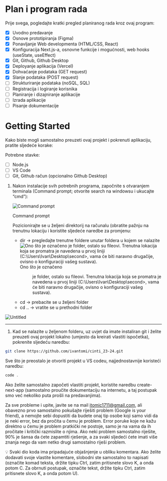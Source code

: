 # Plan i program rada

Prije svega, pogledajte kratki pregled planiranog rada kroz ovaj program:

- [x] Uvodno predavanje
- [x] Osnove prototipiranja (Figma)
- [x] Ponavljanje Web developmenta (HTML/CSS, React)
- [x] Konfiguracija Next.js-a, osnovne funkcije i mogućnosti, web hooks (useState, useEffect)
- [x] Git, Github, Github Desktop
- [x] Deployanje aplikacija (Vercel)
- [x] Dohvaćanje podataka (GET request)
- [x] Slanje podataka (POST request)
- [ ] Strukturiranje podataka (noSQL, SQL)
- [ ] Registracija i logiranje korisnika
- [ ] Planiranje i dizajniranje aplikacije
- [ ] Izrada aplikacije
- [ ] Pisanje dokumentacije

# Getting Started

Kako biste mogli samostalno preuzeti ovaj projekt i pokrenuti aplikaciju, pratite sljedeće korake:

Potrebne stavke:

- [ ] Node.js
- [ ] VS Code
- [ ] Git, Github račun (opcionalno Github Desktop)

1. Nakon instalacije svih potrebnih programa, započnite s otvaranjem terminala (Command prompt; otvorite search na windowsu i ukucajte “cmd”):

   ![Command prompt ](https://prod-files-secure.s3.us-west-2.amazonaws.com/e7b121b1-5ec7-40cd-b6bd-235274b9291d/b1fb722c-9092-446e-b75f-3e602fb49a10/Untitled.png)

   Command prompt

   Pozicionirajte se u željeni direktorij na računalu (obratite pažnju na trenutnu lokaciju i koristite sljedeće naredbe za promjenu:

   - dir → pregledajte trenutne foldere unutar foldera u kojem se nalazite
     ![Ono što je označeno <DIR> je folder, ostalo su fileovi. Trenutna lokacija koja se promatra je navedena u prvoj liniji (C:\Users\Ivan\Desktop\second>, vama će biti naravno drugačije, ovisno o konfiguraciji vašeg sustava).](https://prod-files-secure.s3.us-west-2.amazonaws.com/e7b121b1-5ec7-40cd-b6bd-235274b9291d/40226c08-1f55-49aa-83ee-e7a9bc256511/Untitled.png)
     Ono što je označeno <DIR> je folder, ostalo su fileovi. Trenutna lokacija koja se promatra je navedena u prvoj liniji (C:\Users\Ivan\Desktop\second>, vama će biti naravno drugačije, ovisno o konfiguraciji vašeg sustava).
   - cd <ime foldera> → prebacite se u željeni folder
   - cd .. → vratite se u prethodni folder

![Untitled](https://prod-files-secure.s3.us-west-2.amazonaws.com/e7b121b1-5ec7-40cd-b6bd-235274b9291d/5cd75f90-cea0-41b7-ae76-efb33e329046/Untitled.png)

---

1. Kad se nalazite u željenom folderu, uz uvjet da imate instaliran git i želite preuzeti ovaj projekt lokalno (umjesto da kreirati vlastiti ispočetka), pokrenite sljedeću naredbu:

```bash
git clone https://github.com/ivantomi/cinti_23-24.git
```

Sve što je preostalo je otvoriti projekt u VS codeu, najjednostavnije koristeći naredbu:

```jsx
code .
```

Ako želite samostalno započeti vlastiti projekt, koristite naredbu create-next-app (samostalno proučite dokumentaciju na internetu, a taj postupak smo već nekoliko puta prošli na predavanjima).

Za sve probleme i upite, javite se na mail itomic1711@gmail.com, ali obavezno prvo samostalno pokušajte riješiti problem (Google is your friend), a nemojte sebi dopustiti da budete onaj tip osobe koji samo vidi da je neki error, bez da pročita u čemu je problem. Error poruke koje ne kažu direktno u čemu je problem pratkički ne postoje, samo je na vama da ih pročitate i kritički razmislite o njima. Ako neki problem samostalno riješite, 90% je šansa da ćete zapamtiti rješenje, a za svaki sljedeći ćete imati više znanja nego da vam netko drugi samostalno riješi problem.

<aside>
💡 Svaki dio koda ima pripadajuće objašnjenje u obliku komentara. Ako želite dodavati svoje vlastite komentare, slobodni ste samostalno to napisati (označite komad teksta, držite tipku Ctrl, zatim pritisnete slovo K, a onda potom C. Za obrnuti postupak, označite tekst, držite tipku Ctrl, zatim pritisnete slovo K, a onda potom U).

</aside>
